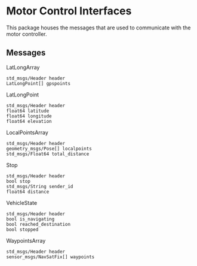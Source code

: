 # Motor Control Interfaces
This package houses the messages that are used to communicate with the motor controller.

## Messages

LatLongArray
```
std_msgs/Header header
LatLongPoint[] gpspoints
```

LatLongPoint
```
std_msgs/Header header
float64 latitude
float64 longitude
float64 elevation
```

LocalPointsArray
```
std_msgs/Header header
geometry_msgs/Pose[] localpoints
std_msgs/Float64 total_distance
```

Stop
```
std_msgs/Header header
bool stop
std_msgs/String sender_id
float64 distance
```

VehicleState
```
std_msgs/Header header
bool is_navigating
bool reached_destination
bool stopped
```

WaypointsArray
```
std_msgs/Header header
sensor_msgs/NavSatFix[] waypoints
```